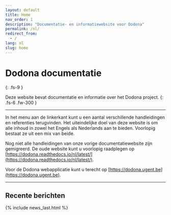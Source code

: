 ```yaml
---
layout: default
title: Home
nav_order: 1
description: "Documentatie- en informatiewebsite voor Dodona"
permalink: /nl/
redirect_from:
  - /
lang: nl
slug: home
---
```


# Dodona documentatie
{: .fs-9 }

Deze website bevat documentatie en informatie over het Dodona project. 
{: .fs-6 .fw-300 }

---

In het menu aan de linkerkant kunt u een aantal verschillende handleidingen en referenties terugvinden. Het uiteindelijke doel van deze website is om alle inhoud in zowel het Engels als Nederlands aan te bieden. Voorlopig bestaat ze uit een mix van beide.

Nog niet alle handleidingen van onze vorige documentatiewebsite zijn gemigreerd. De oude website kunt u voorlopig raadplegen op [https://dodona.readthedocs.io/nl/latest/](https://dodona.readthedocs.io/nl/latest/).

Voor de Dodona webapplicatie kunt u terecht op [https://dodona.ugent.be](https://dodona.ugent.be).

---
## Recente berichten

{% include news_last.html %}